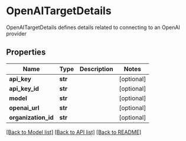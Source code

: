 # OpenAITargetDetails

OpenAITargetDetails defines details related to connecting to an OpenAI provider
## Properties
Name | Type | Description | Notes
------------ | ------------- | ------------- | -------------
**api_key** | **str** |  | [optional] 
**api_key_id** | **str** |  | [optional] 
**model** | **str** |  | [optional] 
**openai_url** | **str** |  | [optional] 
**organization_id** | **str** |  | [optional] 

[[Back to Model list]](../README.md#documentation-for-models) [[Back to API list]](../README.md#documentation-for-api-endpoints) [[Back to README]](../README.md)


